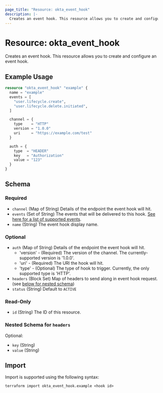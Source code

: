 ```yaml
---
page_title: "Resource: okta_event_hook"
description: |-
  Creates an event hook. This resource allows you to create and configure an event hook.
---
```


# Resource: okta_event_hook

Creates an event hook. This resource allows you to create and configure an event hook.

## Example Usage

```terraform
resource "okta_event_hook" "example" {
  name = "example"
  events = [
    "user.lifecycle.create",
    "user.lifecycle.delete.initiated",
  ]

  channel = {
    type    = "HTTP"
    version = "1.0.0"
    uri     = "https://example.com/test"
  }

  auth = {
    type  = "HEADER"
    key   = "Authorization"
    value = "123"
  }
}
```

<!-- schema generated by tfplugindocs -->
## Schema

### Required

- `channel` (Map of String) Details of the endpoint the event hook will hit.
- `events` (Set of String) The events that will be delivered to this hook. [See here for a list of supported events](https://developer.okta.com/docs/reference/api/event-types/?q=event-hook-eligible).
- `name` (String) The event hook display name.

### Optional

- `auth` (Map of String) Details of the endpoint the event hook will hit.   
	- 'version' - (Required) The version of the channel. The currently-supported version is '1.0.0'.
	- 'uri' - (Required) The URI the hook will hit.
	- 'type' - (Optional) The type of hook to trigger. Currently, the only supported type is 'HTTP'.
- `headers` (Block Set) Map of headers to send along in event hook request. (see [below for nested schema](#nestedblock--headers))
- `status` (String) Default to `ACTIVE`

### Read-Only

- `id` (String) The ID of this resource.

<a id="nestedblock--headers"></a>
### Nested Schema for `headers`

Optional:

- `key` (String)
- `value` (String)

## Import

Import is supported using the following syntax:

```shell
terraform import okta_event_hook.example <hook id>
```
